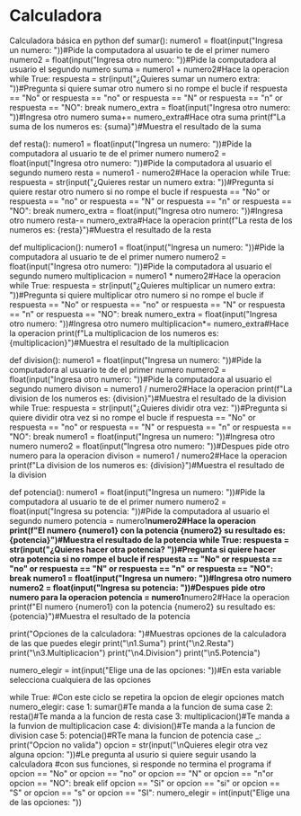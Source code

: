# Calculadora
Calculadora básica en python
def sumar():
    numero1 = float(input("Ingresa un numero: "))#Pide la computadora al usuario te de el primer numero
    numero2 = float(input("Ingresa otro numero: "))#Pide la computadora al usuario el segundo numero
    suma = numero1 + numero2#Hace la operacion
    while True:
        respuesta = str(input("¿Quieres sumar un numero extra: "))#Pregunta si quiere sumar otro numero si no rompe el bucle
        if respuesta == "No" or respuesta == "no" or respuesta == "N" or respuesta == "n" or respuesta == "NO":
            break
        numero_extra = float(input("Ingresa otro numero: "))#Ingresa otro numero
        suma+= numero_extra#Hace otra suma
    print(f"La suma de los numeros es: {suma}")#Muestra el resultado de la suma

def resta():
    numero1 = float(input("Ingresa un numero: "))#Pide la computadora al usuario te de el primer numero
    numero2 = float(input("Ingresa otro numero: "))#Pide la computadora al usuario el segundo numero
    resta = numero1 - numero2#Hace la operacion
    while True:
        respuesta = str(input("¿Quieres restar un numero extra: "))#Pregunta si quiere restar otro numero si no rompe el bucle
        if respuesta == "No" or respuesta == "no" or respuesta == "N" or respuesta == "n" or respuesta == "NO":
            break
        numero_extra = float(input("Ingresa otro numero: "))#Ingresa otro numero
        resta-= numero_extra#Hace la operacion
    print(f"La resta de los numeros es: {resta}")#Muestra el resultado de la resta

def multiplicacion():
    numero1 = float(input("Ingresa un numero: "))#Pide la computadora al usuario te de el primer numero
    numero2 = float(input("Ingresa otro numero: "))#Pide la computadora al usuario el segundo numero
    multiplicacion = numero1 * numero2#Hace la operacion
    while True:
        respuesta = str(input("¿Quieres multiplicar un numero extra: "))#Pregunta si quiere multiplicar otro numero si no rompe el bucle
        if respuesta == "No" or respuesta == "no" or respuesta == "N" or respuesta == "n" or respuesta == "NO":
            break
        numero_extra = float(input("Ingresa otro numero: "))#Ingresa otro numero
        multiplicacion*= numero_extra#Hace la operacion
    print(f"La multiplicacion de los numeros es: {multiplicacion}")#Muestra el resultado de la multiplicacion 

def division():
    numero1 = float(input("Ingresa un numero: "))#Pide la computadora al usuario te de el primer numero
    numero2 = float(input("Ingresa otro numero: "))#Pide la computadora al usuario el segundo numero
    divison = numero1 / numero2#Hace la operacion
    print(f"La division de los numeros es: {division}")#Muestra el resultado de la division
    while True:
        respuesta = str(input("¿Quieres dividir otra vez: "))#Pregunta si quiere dividir otra vez si no rompe el bucle
        if respuesta == "No" or respuesta == "no" or respuesta == "N" or respuesta == "n" or respuesta == "NO":
            break
        numero1 = float(input("Ingresa un numero: "))#Ingresa otro numero
        numero2 = float(input("Ingresa otro numero: "))#Despues pide otro numero para la operacion
        divison = numero1 / numero2#Hace la operacion
        print(f"La division de los numeros es: {division}")#Muestra el resultado de la division
    

def potencia():
    numero1 = float(input("Ingresa un numero: "))#Pide la computadora al usuario te de el primer numero
    numero2 = float(input("Ingresa su potencia: "))#Pide la computadora al usuario el segundo numero
    potencia = numero1**numero2#Hace la operacion
    print(f"El numero {numero1} con la potencia {numero2} su resultado es: {potencia}")#Muestra el resultado de la potencia
    while True:
        respuesta = str(input("¿Quieres hacer otra potencia? "))#Pregunta si quiere hacer otra potencia si no rompe el bucle
        if respuesta == "No" or respuesta == "no" or respuesta == "N" or respuesta == "n" or respuesta == "NO":
            break
        numero1 = float(input("Ingresa un numero: "))#Ingresa otro numero
        numero2 = float(input("Ingresa su potencia: "))#Despues pide otro numero para la operacion
        potencia = numero1**numero2#Hace la operacion
        print(f"El numero {numero1} con la potencia {numero2} su resultado es: {potencia}")#Muestra el resultado de la potencia
    

print("Opciones de la calculadora: ")#Muestras opciones de la calculadora de las que puedes elegir
print("\n1.Suma")
print("\n2.Resta")
print("\n3.Multiplicacion")
print("\n4.Division")
print("\n5.Potencia")

numero_elegir = int(input("Elige una de las opciones: "))#En esta variable selecciona cualquiera de las opciones

while True: #Con este ciclo se repetira la opcion de elegir opciones
    match numero_elegir:
        case 1:
            sumar()#Te manda a la funcion de suma
        case 2:
            resta()#Te manda a la funcion de resta
        case 3:
            multiplicacion()#Te manda a la funvion de multiplicacion
        case 4: 
            division()#Te manda a la funcion de division
        case 5:
            potencia()#RTe mana la funcion de potencia
        case _:
            print("Opcion no valida")
    opcion = str(input("\nQuieres elegir otra vez alguna opcion: "))#Le pregunta al usurio si quiere seguir usando la calculadora
    #con sus funciones, si responde no termina el programa
    if opcion == "No" or opcion == "no" or opcion == "N" or opcion == "n"or opcion == "NO":
            break
    elif opcion == "Si" or opcion == "si" or opcion == "S" or opcion == "s" or opcion == "SI":
        numero_elegir = int(input("Elige una de las opciones: "))

